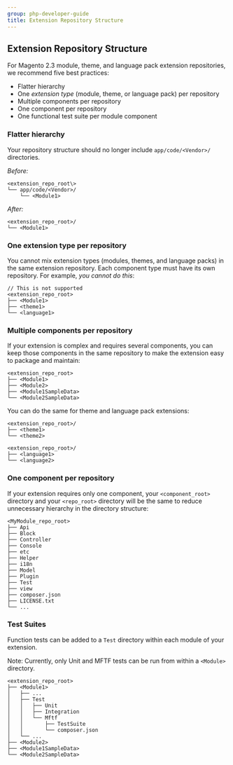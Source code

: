 ```yaml
---
group: php-developer-guide
title: Extension Repository Structure
---
```


## Extension Repository Structure

For Magento 2.3 module, theme, and language pack extension repositories, we recommend five best practices:

*  Flatter hierarchy
*  One *extension type* (module, theme, or language pack) per repository
*  Multiple components per repository
*  One component per repository
*  One functional test suite per module component

### Flatter hierarchy

Your repository structure should no longer include `app/code/<Vendor>/` directories.

*Before:*

```tree
<extension_repo_root\>
└── app/code/<Vendor>/
    └── <Module1>
```

*After:*

```tree
<extension_repo_root>/
└── <Module1>
```

### One extension type per repository

You cannot mix extension types (modules, themes, and language packs) in the same extension repository. Each component type must have its own repository. For example, *you cannot do this*:

```tree
// This is not supported
<extension_repo_root>
├── <Module1>
├── <theme1>
└── <language1>
```

### Multiple components per repository

If your extension is complex and requires several components, you can keep those components in the same repository to make the extension easy to package and maintain:

```tree
<extension_repo_root>
├── <Module1>
├── <Module2>
├── <Module1SampleData>
└── <Module2SampleData>
```

You can do the same for theme and language pack extensions:

```tree
<extension_repo_root>/
├── <theme1>
└── <theme2>
```
```tree
<extension_repo_root>/
├── <language1>
└── <language2>
```
### One component per repository

If your extension requires only one component, your `<component_root>` directory and your `<repo_root>` directory will be the same to reduce unnecessary hierarchy in the directory structure:

```tree
<MyModule_repo_root>
├── Api
├── Block
├── Controller
├── Console
├── etc
├── Helper
├── i18n
├── Model
├── Plugin
├── Test
├── view
├── composer.json
├── LICENSE.txt
└── ...
```

### Test Suites

Function tests can be added to a `Test` directory within each module of your extension.

Note: Currently, only Unit and MFTF tests can be run from within a `<Module>` directory.

```tree
<extension_repo_root>
├── <Module1>
│   ├── ...
│   ├── Test
│   │   ├── Unit
│   │   ├── Integration
│   │   └── Mftf
│   │       ├── TestSuite
│   │       └── composer.json
│   └── ...
├── <Module2>
├── <Module1SampleData>
└── <Module2SampleData>
```